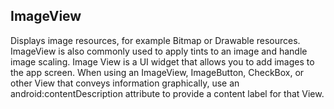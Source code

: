 ## ImageView 

Displays image resources, for example Bitmap or Drawable resources. ImageView is also commonly used to apply tints to an image and handle image scaling.
Image View is a UI widget that allows you to add images to the app screen. When using an ImageView, ImageButton, CheckBox, or other View that conveys 
information graphically, use an android:contentDescription attribute to provide a content label for that View.
 
